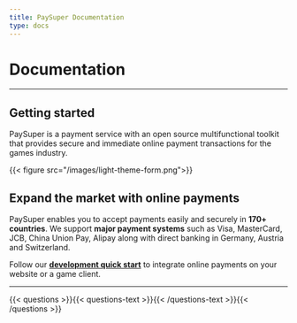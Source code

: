```yaml
---
title: PaySuper Documentation
type: docs
---
```


# Documentation

***

## Getting started

PaySuper is a payment service with an open source multifunctional toolkit that provides secure and immediate online payment transactions for the games industry.

{{< figure src="/images/light-theme-form.png">}}

## Expand the market with online payments

PaySuper enables you to accept payments easily and securely in **170+ countries**. We support **major payment systems** such as Visa, MasterCard, JCB, China Union Pay, Alipay along with direct banking in Germany, Austria and Switzerland.

Follow our [**development quick start**](/docs/payments/) to integrate online payments on your website or a game client.

***

{{< questions >}}{{< questions-text >}}{{< /questions-text >}}{{< /questions >}}